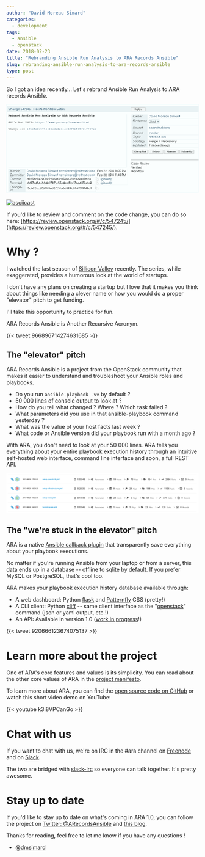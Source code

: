 ```yaml
---
author: "David Moreau Simard"
categories:
  - development
tags:
  - ansible
  - openstack
date: 2018-02-23
title: "Rebranding Ansible Run Analysis to ARA Records Ansible"
slug: rebranding-ansible-run-analysis-to-ara-records-ansible
type: post
---
```


So I got an idea recently... Let's rebrand Ansible Run Analysis to ARA records
Ansible.

![review](gnu-is-not-unix.png)

[![asciicast](https://asciinema.org/a/164917.png)](https://asciinema.org/a/164917)

If you'd like to review and comment on the code change, you can do
so here: [https://review.openstack.org/#/c/547245/](https://review.openstack.org/#/c/547245/).

# Why ?

I watched the last season of [Sillicon Valley](https://www.hbo.com/silicon-valley) recently.
The series, while exaggerated, provides a humorous look at the world of startups.

I don't have any plans on creating a startup but I love that it makes you think
about things like needing a clever name or how you would do a proper "elevator"
pitch to get funding.

I'll take this opportunity to practice for fun.

ARA Records Ansible is Another Recursive Acronym.

{{< tweet 966896714274631685 >}}

## The "elevator" pitch

ARA Records Ansible is a project from the OpenStack community that makes it
easier to understand and troubleshoot your Ansible roles and playbooks.

- Do you run ``ansible-playbook -vv`` by default ?
- 50 000 lines of console output to look at ?
- How do you tell what changed ? Where ? Which task failed ?
- What parameters did you use in that ansible-playbook command yesterday ?
- What was the value of your host facts last week ?
- What code or Ansible version did your playbook run with a month ago ?

With ARA, you don't need to look at your 50 000 lines.
ARA tells you everything about your entire playbook execution history through an
intuitive self-hosted web interface, command line interface and soon, a full REST API.

![ara reports](ara-reports.png)

## The "we're stuck in the elevator" pitch

ARA is a native [Ansible callback plugin](http://docs.ansible.com/ansible/devel/plugins/callback.html)
that transparently save everything about your playbook executions.

No matter if you're running Ansible from your laptop or from a server, this data
ends up in a database -- offline to sqlite by default.
If you prefer MySQL or PostgreSQL, that's cool too.

ARA makes your playbook execution history database available through:

- A web dashboard: Python [flask](http://flask.pocoo.org/) and [Patternfly](http://www.patternfly.org/) CSS (pretty!)
- A CLI client: Python [cliff](https://github.com/openstack/cliff) -- same client interface as the "[openstack](https://docs.openstack.org/python-openstackclient/latest/)" command (json or yaml output, etc.!)
- An API: Available in version 1.0 ([work in progress](https://dmsimard.com/categories/ara/)!)

{{< tweet 920666123674075137 >}}

# Learn more about the project

One of ARA's core features and values is its simplicity.
You can read about the other core values of ARA in the [project manifesto](https://ara.readthedocs.io/en/latest/manifesto.html).

To learn more about ARA, you can find the [open source code on GitHub](https://github.com/openstack/ara) or
watch this short video demo on YouTube:

{{< youtube k3i8VPCanGo >}}

# Chat with us

If you want to chat with us, we're on IRC in the #ara channel on [Freenode](https://webchat.freenode.net/)
and on [Slack](https://join.slack.com/t/ara-community/shared_invite/MjMxNzI4ODAxMDQxLTE1MDM4MDEzMTEtNzU1NTUwMTcyOQ).

The two are bridged with [slack-irc](https://github.com/ekmartin/slack-irc) so
everyone can talk together. It's pretty awesome.

# Stay up to date

If you'd like to stay up to date on what's coming in ARA 1.0, you can follow
the project on [Twitter: @ARecordsAnsible](https://twitter.com/ARecordsAnsible)
and [this blog](https://dmsimard.com/categories/ara/).

Thanks for reading, feel free to let me know if you have any questions !

- [@dmsimard](https://twitter.com/dmsimard)
